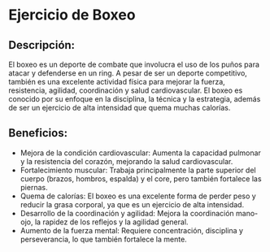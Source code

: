 # Ejercicio de Boxeo

## Descripción:
El boxeo es un deporte de combate que involucra el uso de los puños para atacar y defenderse en un ring. A pesar de ser un deporte competitivo, también es una excelente actividad física para mejorar la fuerza, resistencia, agilidad, coordinación y salud cardiovascular. El boxeo es conocido por su enfoque en la disciplina, la técnica y la estrategia, además de ser un ejercicio de alta intensidad que quema muchas calorías.

## Beneficios:
- Mejora de la condición cardiovascular: Aumenta la capacidad pulmonar y la resistencia del corazón, mejorando la salud cardiovascular.
- Fortalecimiento muscular: Trabaja principalmente la parte superior del cuerpo (brazos, hombros, espalda) y el core, pero también fortalece las piernas.
- Quema de calorías: El boxeo es una excelente forma de perder peso y reducir la grasa corporal, ya que es un ejercicio de alta intensidad.
- Desarrollo de la coordinación y agilidad: Mejora la coordinación mano-ojo, la rapidez de los reflejos y la agilidad general.
- Aumento de la fuerza mental: Requiere concentración, disciplina y perseverancia, lo que también fortalece la mente.